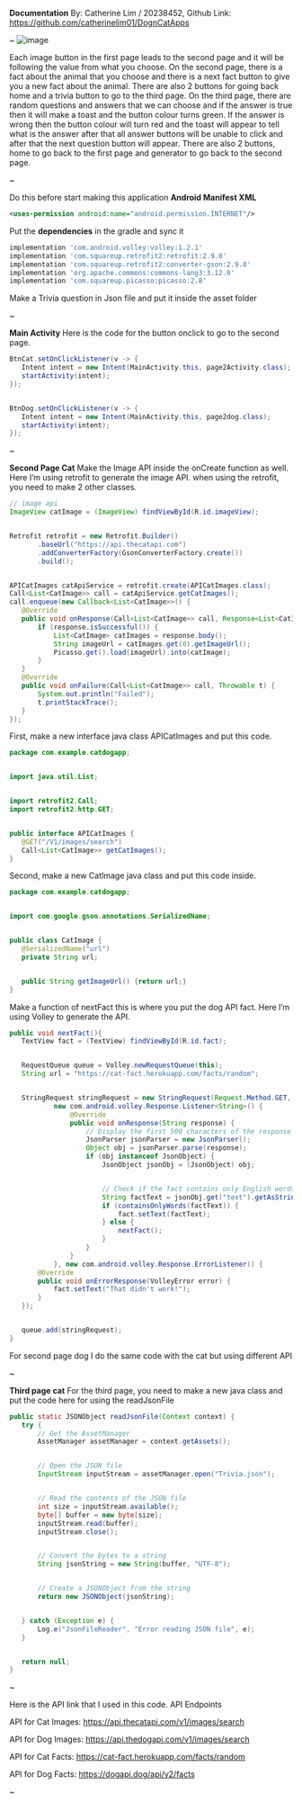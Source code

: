 **Documentation**
By: Catherine Lim / 20238452,
Github Link: https://github.com/catherinelim01/DognCatApps

~
![image](https://drive.google.com/uc?id=1yafplyb5SnUa-iU9Dz1tU22i7YuzjiaW)

Each image button in the first page leads to the second page and it will be following the value from what you choose. On the second page, there is a fact about the animal that you choose and there is a next fact button to give you a new fact about the animal. There are also 2 buttons for going back home and a trivia button to go to the third page. On the third page, there are random questions and answers that we can choose and if the answer is true then it will make a toast and the button colour turns green. If the answer is wrong then the button colour will turn red and the toast will appear to tell what is the answer after that all answer buttons will be unable to click and after that the next question button will appear. There are also 2 buttons, home to go back to the first page and generator to go back to the second page.

~

Do this before start making this application
**Android Manifest XML**
```xml
<uses-permission android:name="android.permission.INTERNET"/>
```
Put the **dependencies** in the gradle and sync it
```groovy
implementation 'com.android.volley:volley:1.2.1'
implementation 'com.squareup.retrofit2:retrofit:2.9.0'
implementation 'com.squareup.retrofit2:converter-gson:2.9.0'
implementation 'org.apache.commons:commons-lang3:3.12.0'
implementation 'com.squareup.picasso:picasso:2.8'
```
Make a Trivia question in Json file and put it inside the asset folder

~

**Main Activity**
Here is the code for the button onclick to go to the second page.
```java
BtnCat.setOnClickListener(v -> {
   Intent intent = new Intent(MainActivity.this, page2Activity.class);
   startActivity(intent);
});


BtnDog.setOnClickListener(v -> {
   Intent intent = new Intent(MainActivity.this, page2dog.class);
   startActivity(intent);
});
```

~

**Second Page Cat**
Make the Image API inside the onCreate function as well. Here I’m using retrofit to generate the image API. when using the retrofit, you need to make 2 other classes.
```java
// image api
ImageView catImage = (ImageView) findViewById(R.id.imageView);


Retrofit retrofit = new Retrofit.Builder()
       .baseUrl("https://api.thecatapi.com")
       .addConverterFactory(GsonConverterFactory.create())
       .build();


APICatImages catApiService = retrofit.create(APICatImages.class);
Call<List<CatImage>> call = catApiService.getCatImages();
call.enqueue(new Callback<List<CatImage>>() {
   @Override
   public void onResponse(Call<List<CatImage>> call, Response<List<CatImage>> response) {
       if (response.isSuccessful()) {
           List<CatImage> catImages = response.body();
           String imageUrl = catImages.get(0).getImageUrl();
           Picasso.get().load(imageUrl).into(catImage);
       }
   }
   @Override
   public void onFailure(Call<List<CatImage>> call, Throwable t) {
       System.out.println("Failed");
       t.printStackTrace();
   }
});
```
First, make a new interface java class APICatImages and put this code.
```java
package com.example.catdogapp;


import java.util.List;


import retrofit2.Call;
import retrofit2.http.GET;


public interface APICatImages {
   @GET("/V1/images/search")
   Call<List<CatImage>> getCatImages();
}
```
Second, make a new CatImage java class and put this code inside.
```java
package com.example.catdogapp;


import com.google.gson.annotations.SerializedName;


public class CatImage {
   @SerializedName("url")
   private String url;


   public String getImageUrl() {return url;}
}
```
Make a function of nextFact this is where you put the dog API fact. Here I’m using Volley to generate the API.
```java
public void nextFact(){
   TextView fact = (TextView) findViewById(R.id.fact);


   RequestQueue queue = Volley.newRequestQueue(this);
   String url = "https://cat-fact.herokuapp.com/facts/random";


   StringRequest stringRequest = new StringRequest(Request.Method.GET, url,
           new com.android.volley.Response.Listener<String>() {
               @Override
               public void onResponse(String response) {
                   // Display the first 500 characters of the response string.
                   JsonParser jsonParser = new JsonParser();
                   Object obj = jsonParser.parse(response);
                   if (obj instanceof JsonObject) {
                       JsonObject jsonObj = (JsonObject) obj;


                       // Check if the fact contains only English words and no numbers
                       String factText = jsonObj.get("text").getAsString();
                       if (containsOnlyWords(factText)) {
                           fact.setText(factText);
                       } else {
                           nextFact();
                       }
                   }
               }
           }, new com.android.volley.Response.ErrorListener() {
       @Override
       public void onErrorResponse(VolleyError error) {
           fact.setText("That didn't work!");
       }
   });


   queue.add(stringRequest);
}
```
For second page dog I do the same code with the cat but using different API

~

**Third page cat**
For the third page, you need to make a new java class and put the code here for using the readJsonFile
```java
public static JSONObject readJsonFile(Context context) {
   try {
       // Get the AssetManager
       AssetManager assetManager = context.getAssets();


       // Open the JSON file
       InputStream inputStream = assetManager.open("Trivia.json");


       // Read the contents of the JSON file
       int size = inputStream.available();
       byte[] buffer = new byte[size];
       inputStream.read(buffer);
       inputStream.close();


       // Convert the bytes to a string
       String jsonString = new String(buffer, "UTF-8");


       // Create a JSONObject from the string
       return new JSONObject(jsonString);


   } catch (Exception e) {
       Log.e("JsonFileReader", "Error reading JSON file", e);
   }


   return null;
}

```
~

Here is the API link that I used in this code. API Endpoints

API for Cat Images:
https://api.thecatapi.com/v1/images/search

API for Dog Images:
https://api.thedogapi.com/v1/images/search

API for Cat Facts:
https://cat-fact.herokuapp.com/facts/random

API for Dog Facts:
https://dogapi.dog/api/v2/facts

~

